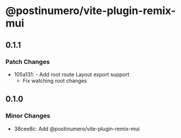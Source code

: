 # @postinumero/vite-plugin-remix-mui

## 0.1.1

### Patch Changes

- 105a131: - Add root route Layout export support
  - Fix watching root changes

## 0.1.0

### Minor Changes

- 38cee8c: Add @postinumero/vite-plugin-remix-mui
